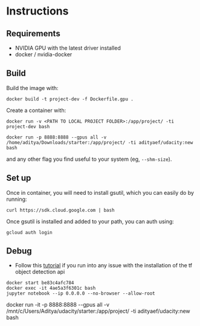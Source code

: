 # Instructions

## Requirements

* NVIDIA GPU with the latest driver installed
* docker / nvidia-docker

## Build
Build the image with:
```
docker build -t project-dev -f Dockerfile.gpu .
```

Create a container with:
```
docker run -v <PATH TO LOCAL PROJECT FOLDER>:/app/project/ -ti project-dev bash
```

```
docker run -p 8888:8888 --gpus all -v /home/aditya/Downloads/starter:/app/project/ -ti adityaef/udacity:new bash
```
and any other flag you find useful to your system (eg, `--shm-size`).

## Set up

Once in container, you will need to install gsutil, which you can easily do by running:
```
curl https://sdk.cloud.google.com | bash
```

Once gsutil is installed and added to your path, you can auth using:
```
gcloud auth login
```

## Debug
* Follow this [tutorial](https://tensorflow-object-detection-api-tutorial.readthedocs.io/en/latest/install.html#tensorflow-object-detection-api-installation) if you run into any issue with the installation of the
tf object detection api




```
docker start be83c4afc784
docker exec -it 4ae5a3f6301c bash
jupyter notebook --ip 0.0.0.0 --no-browser --allow-root
```

docker run -it -p 8888:8888 --gpus all -v /mnt/c/Users/Aditya/udacity/starter:/app/project/ -ti adityaef/udacity:new bash